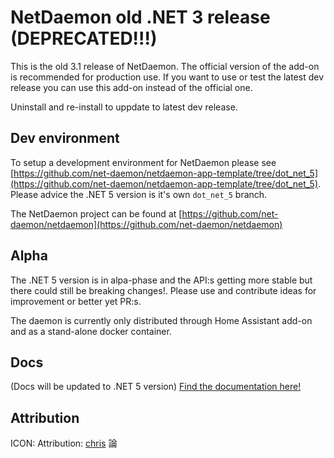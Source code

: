 # NetDaemon old .NET 3 release (DEPRECATED!!!)

This is the old 3.1 release of NetDaemon. The official version of the add-on is recommended for production use. If you want to use or test the latest dev release you can use this add-on instead of the official one.

Uninstall and re-install to uppdate to latest dev release.

## Dev environment

To setup a development environment for NetDaemon please see [https://github.com/net-daemon/netdaemon-app-template/tree/dot_net_5](https://github.com/net-daemon/netdaemon-app-template/tree/dot_net_5). Please advice the .NET 5 version is it's own `dot_net_5` branch.

The NetDaemon project can be found at [https://github.com/net-daemon/netdaemon](https://github.com/net-daemon/netdaemon)

## Alpha

The .NET 5 version is in alpa-phase and the API:s getting more stable but there could still be breaking changes!. Please use and contribute ideas for improvement or better yet PR:s.

The daemon is currently only distributed through Home Assistant add-on and as a stand-alone docker container.

## Docs
(Docs will be updated to .NET 5 version)
[Find the documentation here!](https://netdaemon.xyz)

## Attribution

ICON: Attribution: [chris]([chris](https://commons.wikimedia.org/wiki/User:Chrkl)) 論